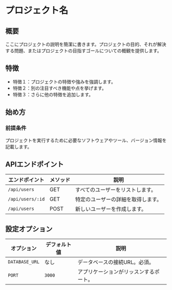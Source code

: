 # プロジェクト名
## 概要
ここにプロジェクトの説明を簡潔に書きます。プロジェクトの目的、それが解決する問題、またはプロジェクトの目指すゴールについての概観を提供します。

## 特徴
- 特徴１：プロジェクトの特徴や強みを強調します。
- 特徴２：別の注目すべき機能や点を挙げます。
- 特徴３：さらに他の特徴を追加します。

## 始め方
### 前提条件
プロジェクトを実行するために必要なソフトウェアやツール、バージョン情報を記載します。

## APIエンドポイント

| エンドポイント       | メソッド | 説明                          |
|---------------------|-------|------------------------------|
| `/api/users`        | GET   | すべてのユーザーをリストします。    |
| `/api/users/:id`    | GET   | 特定のユーザーの詳細を取得します。  |
| `/api/users`        | POST  | 新しいユーザーを作成します。       |

## 設定オプション

| オプション       | デフォルト値 | 説明                             |
|----------------|----------|---------------------------------|
| `DATABASE_URL` | なし       | データベースの接続URL。必須。           |
| `PORT`         | `3000`   | アプリケーションがリッスンするポート。 |

